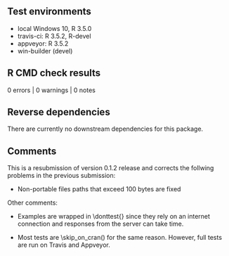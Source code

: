 ## Test environments

* local Windows 10, R 3.5.0
* travis-ci: R 3.5.2, R-devel
* appveyor: R 3.5.2
* win-builder (devel)

## R CMD check results

0 errors | 0 warnings | 0 notes

## Reverse dependencies

There are currently no downstream dependencies for this package.

## Comments

This is a resubmission of version 0.1.2 release and corrects the follwing problems in the previous submission:

* Non-portable files paths that exceed 100 bytes are fixed

Other comments:

* Examples are wrapped in \donttest{} since they rely on an internet connection and responses from the server can take time.

* Most tests are \skip_on_cran() for the same reason. However, full tests are run on Travis and Appveyor.

